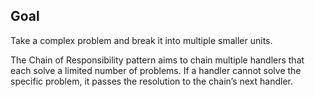 ## Goal
Take a complex problem and break it into multiple smaller units.

The Chain of Responsibility pattern aims to chain multiple handlers that each solve a limited number of problems. If a handler cannot solve the specific problem, it passes the resolution to the chain’s next handler.
